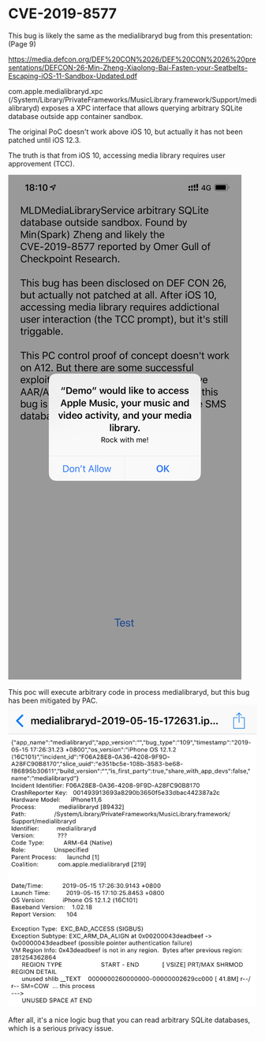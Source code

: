 # CVE-2019-8577

This bug is likely the same as the medialibraryd bug from this presentation: (Page 9)

https://media.defcon.org/DEF%20CON%2026/DEF%20CON%2026%20presentations/DEFCON-26-Min-Zheng-Xiaolong-Bai-Fasten-your-Seatbelts-Escaping-iOS-11-Sandbox-Updated.pdf

com.apple.medialibraryd.xpc (/System/Library/PrivateFrameworks/MusicLibrary.framework/Support/medialibraryd) exposes a XPC interface that 
allows querying arbitrary SQLite database outside app container sandbox.

The original PoC doesn't work above iOS 10, but actually it has not been patched until iOS 12.3.

The truth is that from iOS 10, accessing media library requires user approvement (TCC).

![tcc](tcc.png)

This poc will execute arbitrary code in process medialibraryd, but this bug has been mitigated by PAC.
![crashlog](crashlog.jpeg)

After all, it's a nice logic bug that you can read arbitrary SQLite databases, which is a serious privacy issue.
